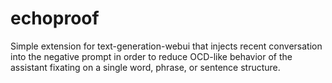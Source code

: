 # echoproof
 Simple extension for text-generation-webui that injects recent conversation into the negative prompt in order to reduce OCD-like behavior of the assistant fixating on a single word, phrase, or sentence structure.
